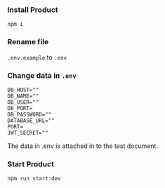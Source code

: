 ### Install Product
`npm i`

### Rename file 
`.env.example` to `.env`

### Change data in `.env`
```
DB_HOST=""
DB_NAME=""
DB_USER=""
DB_PORT=
DB_PASSWORD=""
DATABASE_URL=""
PORT=
JWT_SECRET=""
```
The data in .env is attached in to the test document.

### Start Product
`npm run start:dev`
